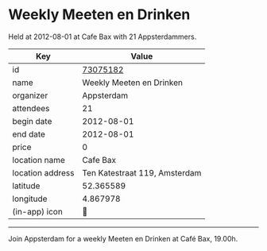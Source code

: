 # Weekly Meeten en Drinken
Held at 2012-08-01 at Cafe Bax with 21 Appsterdammers.
        
|Key|Value
|---|---|
|id|[73075182](https://www.meetup.com/appsterdam/events/73075182/)|
|name|Weekly Meeten en Drinken|
|organizer|Appsterdam|
|attendees|21|
|begin date|2012-08-01|
|end date|2012-08-01|
|price|0|
|location name|Cafe Bax|
|location address|Ten Katestraat 119, Amsterdam|
|latitude|52.365589|
|longitude|4.867978|
|(in-app) icon|🍺|

---

Join Appsterdam for a weekly Meeten en Drinken at Café Bax, 19.00h.


